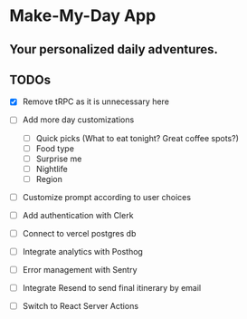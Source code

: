 # Make-My-Day App
## Your personalized daily adventures.

## TODOs
- [x] Remove tRPC as it is unnecessary here
- [ ] Add more day customizations
  - [ ] Quick picks (What to eat tonight? Great coffee spots?)
  - [ ] Food type
  - [ ] Surprise me
  - [ ] Nightlife
  - [ ] Region
- [ ] Customize prompt according to user choices
- [ ] Add authentication with Clerk
- [ ] Connect to vercel postgres db
- [ ] Integrate analytics with Posthog
- [ ] Error management with Sentry
- [ ] Integrate Resend to send final itinerary by email
- [ ] Switch to React Server Actions


